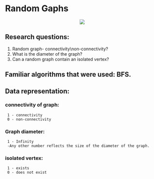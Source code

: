 # Random Gaphs


<p align="center">
  <img src="https://www.geeksforgeeks.org/wp-content/uploads/undirectedgraph.png">
</p>


## Research questions:
1) Random graph- connectivity\non-connectivity?
2) What is the diameter of the graph?
3) Can a random graph contain an isolated vertex?


## Familiar algorithms that were used: BFS.

## Data representation:
### connectivity of graph:
     1 - connectivity 
     0 - non-connectivity
### Graph diameter:
     1 - Infinity
     -Any other number reflects the size of the diameter of the graph.
### isolated vertex:
     1 - exists
     0 - does not exist
